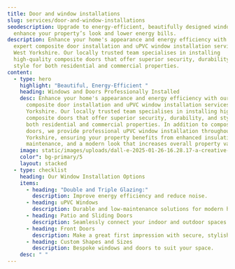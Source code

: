 ```yaml
---
title: Door and window installations
slug: services/door-and-window-installations
seodescription: Upgrade to energy-efficient, beautifully designed windows that
  enhance your property’s look and lower energy bills.
description: Enhance your home's appearance and energy efficiency with our
  expert composite door installation and uPVC window installation services in
  West Yorkshire. Our locally trusted team specialises in installing
  high-quality composite doors that offer superior security, durability, and
  style for both residential and commercial properties.
content:
  - type: hero
    highlight: "Beautiful, Energy-Efficient "
    heading: Windows and Doors Professionally Installed
    desc: Enhance your home's appearance and energy efficiency with our expert
      composite door installation and uPVC window installation services in West
      Yorkshire. Our locally trusted team specialises in installing high-quality
      composite doors that offer superior security, durability, and style for
      both residential and commercial properties. In addition to composite
      doors, we provide professional uPVC window installation throughout West
      Yorkshire, ensuring your property benefits from enhanced insulation, low
      maintenance, and a modern look that increases overall property value.
    image: static/images/uploads/dall-e-2025-01-26-16.28.17-a-creative-and-surreal-depiction-of-window-and-door-installations-in-a-residential-setting-featuring-a-professional-worker-installing-a-window-and-do.webp
    color": bg-primary/5
    layout: stacked
  - type: checklist
    heading: Our Window Installation Options
    items:
      - heading: "Double and Triple Glazing:"
        description: Improve energy efficiency and reduce noise.
      - heading: uPVC Windows
        description: Durable and low-maintenance solutions for modern homes.
      - heading: Patio and Sliding Doors
        description: Seamlessly connect your indoor and outdoor spaces.
      - heading: Front Doors
        description: Make a great first impression with secure, stylish front doors.
      - heading: Custom Shapes and Sizes
        description: Bespoke windows and doors to suit your space.
    desc: " "
---
```

